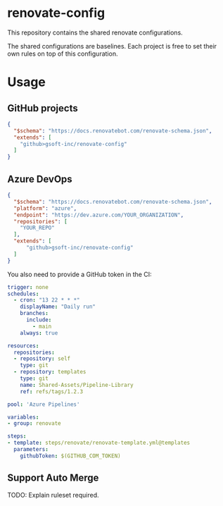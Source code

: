 # renovate-config

This repository contains the shared renovate configurations.

The shared configurations are baselines. Each project is free to set their own rules on top of this configuration.

# Usage

## GitHub projects

````json
{
  "$schema": "https://docs.renovatebot.com/renovate-schema.json",
  "extends": [
    "github>gsoft-inc/renovate-config"
  ]
}
````

## Azure DevOps

````json
{
  "$schema": "https://docs.renovatebot.com/renovate-schema.json",
  "platform": "azure",
  "endpoint": "https://dev.azure.com/YOUR_ORGANIZATION",
  "repositories": [
    "YOUR_REPO"
  ],
  "extends": [
      "github>gsoft-inc/renovate-config"
  ]
}
````

You also need to provide a GitHub token in the CI:

````yaml
trigger: none
schedules:
  - cron: "13 22 * * *"
    displayName: "Daily run"
    branches:
      include:
        - main
    always: true

resources:
  repositories:
  - repository: self
    type: git
  - repository: templates
    type: git
    name: Shared-Assets/Pipeline-Library
    ref: refs/tags/1.2.3

pool: 'Azure Pipelines'

variables:
- group: renovate

steps:
- template: steps/renovate/renovate-template.yml@templates
  parameters:
    githubToken: $(GITHUB_COM_TOKEN)
````

## Support Auto Merge

TODO: Explain ruleset required.